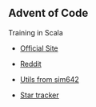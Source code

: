 ## Advent of Code
Training in Scala

 - [Official Site](https://adventofcode.com)
 - [Reddit](https://www.reddit.com/r/adventofcode/)


 - [Utils from sim642](https://github.com/sim642/adventofcode/blob/master/src/main/scala/eu/sim642/adventofcodelib)

 - [Star tracker](https://github.com/marketplace/actions/advent-readme-stars)

<!--- advent_readme_stars table --->